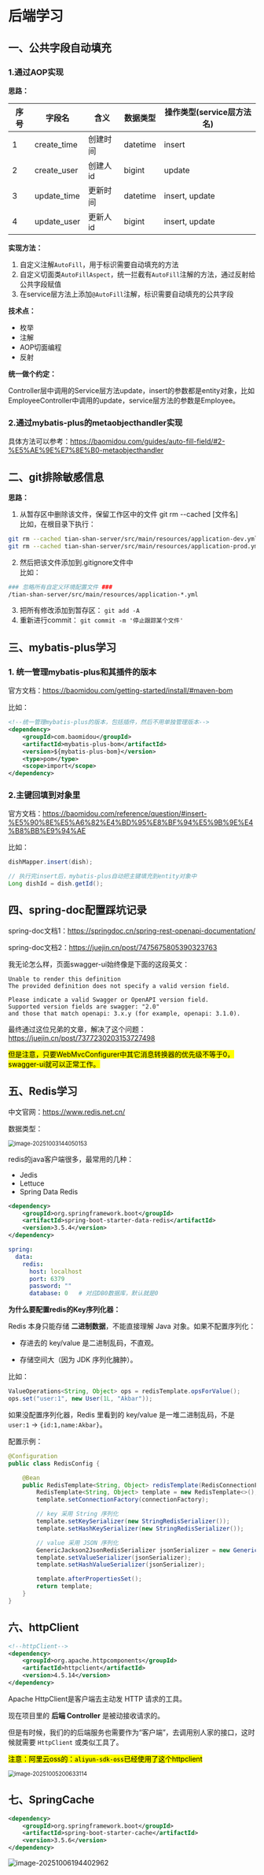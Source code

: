 # 后端学习

## 一、公共字段自动填充

### 1.通过AOP实现

**思路：**

| 序号 | 字段名         | 含义    | 数据类型     | 操作类型(service层方法名) |
|----|-------------|-------|----------|-------------------|
| 1  | create_time | 创建时间  | datetime | insert            |
| 2  | create_user | 创建人id | bigint   | update            |
| 3  | update_time | 更新时间  | datetime | insert, update    |
| 4  | update_user | 更新人id | bigint   | insert, update    |

**实现方法：**

1. 自定义注解`AutoFill`，用于标识需要自动填充的方法
2. 自定义切面类`AutoFillAspect`，统一拦截有`AutoFill`注解的方法，通过反射给公共字段赋值
3. 在service层方法上添加`@AutoFill`注解，标识需要自动填充的公共字段

**技术点：**

- 枚举
- 注解
- AOP切面编程
- 反射

**统一做个约定：**

Controller层中调用的Service层方法update，insert的参数都是entity对象，比如EmployeeController中调用的update，service层方法的参数是Employee。


### 2.通过mybatis-plus的metaobjecthandler实现

具体方法可以参考：https://baomidou.com/guides/auto-fill-field/#2-%E5%AE%9E%E7%8E%B0-metaobjecthandler

## 二、git排除敏感信息

**思路：**
1. 从暂存区中删除该文件，保留工作区中的文件
   git rm --cached [文件名]</br>
   比如，在根目录下执行：
```bash
git rm --cached tian-shan-server/src/main/resources/application-dev.yml
git rm --cached tian-shan-server/src/main/resources/application-prod.yml
```
2. 然后把该文件添加到.gitignore文件中</br>
   比如：
```bash
### 忽略所有自定义环境配置文件 ###
/tian-shan-server/src/main/resources/application-*.yml
```
3. 把所有修改添加到暂存区：
   `git add -A`
4. 重新进行commit：
   `git commit -m '停止跟踪某个文件'`

## 三、mybatis-plus学习

### 1. 统一管理mybatis-plus和其插件的版本

官方文档：https://baomidou.com/getting-started/install/#maven-bom

比如：

```xml
<!--统一管理mybatis-plus的版本，包括插件，然后不用单独管理版本-->
<dependency>
    <groupId>com.baomidou</groupId>
    <artifactId>mybatis-plus-bom</artifactId>
    <version>${mybatis-plus-bom}</version>
    <type>pom</type>
    <scope>import</scope>
</dependency>
```

### 2.主键回填到对象里

官方文档：https://baomidou.com/reference/question/#insert-%E5%90%8E%E5%A6%82%E4%BD%95%E8%BF%94%E5%9B%9E%E4%B8%BB%E9%94%AE

比如：
```java
dishMapper.insert(dish);

// 执行完insert后，mybatis-plus自动把主键填充到entity对象中
Long dishId = dish.getId();
```

## 四、spring-doc配置踩坑记录

spring-doc文档1：https://springdoc.cn/spring-rest-openapi-documentation/

spring-doc文档2：https://juejin.cn/post/7475675805390323763

我无论怎么样，页面swagger-ui始终像是下面的这段英文：
```text
Unable to render this definition
The provided definition does not specify a valid version field.

Please indicate a valid Swagger or OpenAPI version field. 
Supported version fields are swagger: "2.0" 
and those that match openapi: 3.x.y (for example, openapi: 3.1.0).
```

最终通过这位兄弟的文章，解决了这个问题：https://juejin.cn/post/7377230203153727498

<mark>
但是注意，只要WebMvcConfigurer中其它消息转换器的优先级不等于0，swagger-ui就可以正常工作。
</mark>



## 五、Redis学习

中文官网：https://www.redis.net.cn/

数据类型：

<img src="assets/image-20251003144050153.png" alt="image-20251003144050153" style="zoom:80%;" />

redis的java客户端很多，最常用的几种：

-   Jedis
-   Lettuce
-   Spring Data Redis

```xml
<dependency>
    <groupId>org.springframework.boot</groupId>
    <artifactId>spring-boot-starter-data-redis</artifactId>
    <version>3.5.4</version>
</dependency>
```

```yml
spring:
  data:
    redis:
      host: localhost
      port: 6379
      password: ""
      database: 0   # 对应DB0数据库，默认就是0
```

**为什么要配置redis的Key序列化器：**

Redis 本身只能存储 **二进制数据**，不能直接理解 Java 对象。如果不配置序列化：

-   存进去的 key/value 是二进制乱码，不直观。

-   存储空间大（因为 JDK 序列化臃肿）。

比如：

```java
ValueOperations<String, Object> ops = redisTemplate.opsForValue();
ops.set("user:1", new User(1L, "Akbar"));
```

如果没配置序列化器，Redis 里看到的 key/value 是一堆二进制乱码，不是 `user:1` → `{id:1,name:Akbar}`。

配置示例：

```java
@Configuration
public class RedisConfig {

    @Bean
    public RedisTemplate<String, Object> redisTemplate(RedisConnectionFactory connectionFactory) {
        RedisTemplate<String, Object> template = new RedisTemplate<>();
        template.setConnectionFactory(connectionFactory);

        // key 采用 String 序列化
        template.setKeySerializer(new StringRedisSerializer());
        template.setHashKeySerializer(new StringRedisSerializer());

        // value 采用 JSON 序列化
        GenericJackson2JsonRedisSerializer jsonSerializer = new GenericJackson2JsonRedisSerializer();
        template.setValueSerializer(jsonSerializer);
        template.setHashValueSerializer(jsonSerializer);

        template.afterPropertiesSet();
        return template;
    }
}
```

## 六、httpClient

```xml
<!--httpClient-->
<dependency>
    <groupId>org.apache.httpcomponents</groupId>
    <artifactId>httpclient</artifactId>
    <version>4.5.14</version>
</dependency>
```

Apache HttpClient是客户端去主动发 HTTP 请求的工具。

现在项目里的 **后端 Controller** 是被动接收请求的。

但是有时候，我们的的后端服务也需要作为“客户端”，去调用别人家的接口，这时候就需要 `HttpClient` 或类似工具了。

<mark>注意：阿里云oss的：`aliyun-sdk-oss`已经使用了这个httpclient</mark>

<img src="assets/image-20251005200633114.png" alt="image-20251005200633114" style="zoom:80%;" />

## 七、SpringCache

```xml
<dependency>
    <groupId>org.springframework.boot</groupId>
    <artifactId>spring-boot-starter-cache</artifactId>
    <version>3.5.6</version>
</dependency>
```

![image-20251006194402962](assets/image-20251006194402962.png)
